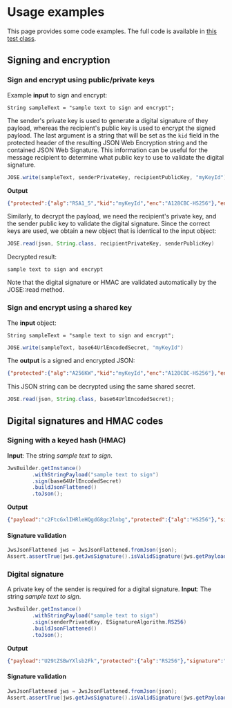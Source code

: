 # Usage examples

This page provides some code examples. The full code is available in [this test class](src/test/java/ch/keybridge/jose/demo/DemoTest.java).

## Signing and encryption

### Sign and encrypt using public/private keys

Example **input** to sign and encrypt:
```
String sampleText = "sample text to sign and encrypt";
```

The sender's private key is used to generate a digital signature of they payload, whereas the recipient's public key is used to encrypt the signed payload. The last argument is a string that will be set as the `kid` field in the protected header of the resulting JSON Web Encryption string and the contained JSON Web Signature. This information can be useful for the message recipient to determine what public key to use to validate the digital signature. 

```java
JOSE.write(sampleText, senderPrivateKey, recipientPublicKey, "myKeyId");
```

**Output**

```json
{"protected":{"alg":"RSA1_5","kid":"myKeyId","enc":"A128CBC-HS256"},"encrypted_key":"jgz9i1TlyMINzo33qbdyjiNfYFx_hGWZXl9jwfHPwnsNze9usppOtuIgNFde8z0BHuJTDZz7TN7Ogi0ZmTnUV2NGlMxX9MbU1ZcqaIhx9ODJbQ7r61ow10pAZpHJOdPWNlGf06fsUhRsteZH-fbR978FM67_7T_K1aaIcZhW1zKkyXNSiUFMjPi66MtGjqH1gb72CCerq_GyI-BrD_A1XCj2DF78-b6h475LerWxEJGXaZs_48EJwB4zvMp3fK0xygg4BPFjJO0xSUVqqmz70w0W4sOKc5V7_JmvTMXoSuuuKHwuGq9r77p0eKUnr5U0DzMUKqTlxRsMtoNcT0OLtQ","iv":"Nn9CsSi0-tacUZEQ-vDC0w","ciphertext":"GYYpUaQwnV1jNDmwOTpQ6k3P5iCMMSju2x462YMiQsmboKnDMfxn-948Rs17SKwI4NGH8kB0zXVEDiiBSPEZnfcntt42txlFcFLwA7zzv1dj5tMUhQZoa3WvffMhugsOwmammM9FwKEq9Gi6U06JXSV8e9DmyvFRfGnNSnVgMO97P7_63tMpqiAjJJsqVfxdTgUj8rP0UV8V-QkQaDon01wCnwDP436GniCXYdfmH0MM9ExNwrtQL3VFZCAxDz6ZkaHi4S93KGNYtCtSYFQ_Gpk9c_82Mxerb5aATaVx9dGSAQcK5OIzwYEDB-QH2jXjxd68Z9LV86UNRWkx-MmRSLC2qjywR0qsLcZh4lZedk1bRJK3rPkP1NsvV3F30b-Y2vWfoSKufTTMjOD2Z20GdkakZ1H1r1YjO9sXfqEses0VhP_rfNdfgk-9zqxgyu2z5HY88m4rDn5zZXP4wlSGwvymOTFm8FSSUP_k96Jk_61Xhcyo5kGuAccoMwzGPBYmnHNyAUQRDUdxNtAx5o-fXNR58YdMEPEoog7zBj9usJJmh74pYtYt9OBbWLEWW9SOM-z6zICWgW3mM9I8erDaRU1x3UNYRLuTwUZU6brrh9E_yPReajLXxEaWid46qjF926mOGv7OvTKnB43PshY8N7hYPQZCSj-Pvelb61uINuH8AsN6fQV-_s_Gs8qjVM1Cy7_F0pdSVLo14ehZlpZKe7xbOw51-TJLnPAExWGQqq2L-I_s_YRQoY_HpoL4HepMO90dlrr0reKw6N0scQAQGq23P-1EwJvH375l3bEW1gemJkf2a8Z_FOiuvmCw69kq","tag":"s66_5GYp9UecmT2G76y7jA","aad":"ZXlKaGJHY2lPaUpTVTBFeFh6VWlMQ0pyYVdRaU9pSnRlVXRsZVVsa0lpd2laVzVqSWpvaVFURXlPRU5DUXkxSVV6STFOaUo5"}
```

Similarly, to decrypt the payload, we need the recipient's private key, and the sender public key to validate the digital signature. Since the correct keys are used, we obtain a new object that is identical to the input object:

```java
JOSE.read(json, String.class, recipientPrivateKey, senderPublicKey)
```

Decrypted result:

```
sample text to sign and encrypt
```

Note that the digital signature or HMAC are validated automatically by the JOSE::read method. 

### Sign and encrypt using a shared key

The **input** object:

```
String sampleText = "sample text to sign and encrypt";
```

```java
JOSE.write(sampleText, base64UrlEncodedSecret, "myKeyId")
```
The **output** is a signed and encrypted JSON:
```json
{"protected":{"alg":"A256KW","kid":"myKeyId","enc":"A128CBC-HS256"},"encrypted_key":"7MfrXslfmPe6yUllS5HDtlPz2ZnceIugdEBpsiCTnSGba_NNC7rhAA","iv":"S8RcvZT0IozDs9us5Tt9Sw","ciphertext":"m7-VYbLS0nBZczji7PYGstlKTgMYmxWNr3TRFS8fOWLzC9YLe3bJ9u0j06IqimtG1TadnjtrlfwVNjn4Bl13oSxGablMIcm_NZ1USUvvdb1mjySrTGLKmE_3TmeycgObg5JhiHzE9nApbcMHrkeHW_jtMtucF1ko7mF8y_70Yca5qrPu-UWzC_rf-8-ZwGaJG0jtQzEKEAU32A5bwm2YYLVtq83tYNgfm25xwKMOMEUCxvO12N3quHeWdc-guWGGeEbkVh5l72Q1JuMFj1_wp0Z0QqVU8oGLm6UWjdGwjqQ","tag":"IFHKhFJLkcWnVW0KiKKtiQ","aad":"ZXlKaGJHY2lPaUpCTWpVMlMxY2lMQ0pyYVdRaU9pSnRlVXRsZVVsa0lpd2laVzVqSWpvaVFURXlPRU5DUXkxSVV6STFOaUo5"}
```

This JSON string can be decrypted using the same shared secret. 

```java
JOSE.read(json, String.class, base64UrlEncodedSecret);
```

## Digital signatures and HMAC codes

### Signing with a keyed hash (HMAC)

**Input**: The string _sample text to sign_.

```java
JwsBuilder.getInstance()
        .withStringPayload("sample text to sign")
        .sign(base64UrlEncodedSecret)
        .buildJsonFlattened()
        .toJson();
```

**Output**

```json
{"payload":"c2FtcGxlIHRleHQgdG8gc2lnbg","protected":{"alg":"HS256"},"signature":"EMNWZQpxGe4ksgwgallrgxMUxv_-HjpL1Hd4M3_lo68"}
```

#### Signature validation

```java
JwsJsonFlattened jws = JwsJsonFlattened.fromJson(json);
Assert.assertTrue(jws.getJwsSignature().isValidSignature(jws.getPayload(), base64UrlEncodedSecret));
```

### Digital signature

A private key of the sender is required for a digital signature. **Input**: The string _sample text to sign_.

```java
JwsBuilder.getInstance()
        .withStringPayload("sample text to sign")
        .sign(senderPrivateKey, ESignatureAlgorithm.RS256)
        .buildJsonFlattened()
        .toJson();
```

**Output**

```json
{"payload":"U29tZSBwYXlsb2Fk","protected":{"alg":"RS256"},"signature":"TRBIaOxht-_6v9f7gnoJyr4bUtZTZbijKMx-slsqhUU6rGapvjddnh2qOzeai8ZkDQPv_AKiRet1XbEVG_Zasqd7Sbg55PuvL9Z4oW6iluNAGJXzUPfLE6ZqF-D6RPf1i680hdoC1lyPJexU1BiowoNPtgz9MBdWvgEnOc0TgWsS_XF57LbSxZve6uk8XPuuAx5grocpDzU5SxA27CGMyvg-CpHuIlOtGNflslD6GfePBtkM_-qqVej9dzSf0cW-9HM8mym7RoXGrGBZbf9SBYHGLhQ1oMPPOxUxSPzpFZPGy7fBmWrasubbTQCfQhyzjeOGSBUFvm7WE8qiILqc3w"}
```

#### Signature validation

```java
JwsJsonFlattened jws = JwsJsonFlattened.fromJson(json);
Assert.assertTrue(jws.getJwsSignature().isValidSignature(jws.getPayload(), senderKeyPair.getPublic()));
```
